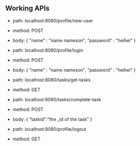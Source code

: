 ## Working APIs
- path: localhost:8080/profile/new-user
- method: POST
- body:
{
    "name" : "name nameson",
    "password" : "heihei"
}

- path: localhost:8080/profile/login
- method: POST
- body:
{
    "name" : "name nameson",
    "password" : "heihei"
}

- path: localhost:8080/tasks/get-tasks
- method: GET

- path: localhost:8080/tasks/complete-task
- method: POST
- body:
{
    "taskid":"the _id of the task"
}

- path: localhost:8080/profile/logout
- method: GET